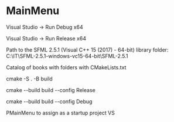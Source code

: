 # MainMenu

Visual Studio -> Run Debug x64

Visual Studio -> Run Release x64

Path to the SFML 2.5.1 (Visual C++ 15 (2017) - 64-bit) library folder: C:\IT\SFML-2.5.1-windows-vc15-64-bit\SFML-2.5.1

Catalog of books with folders with CMakeLists.txt

cmake -S . -B build

cmake --build build --config Release

cmake --build build --config Debug

PMainMenu to assign as a startup project VS
